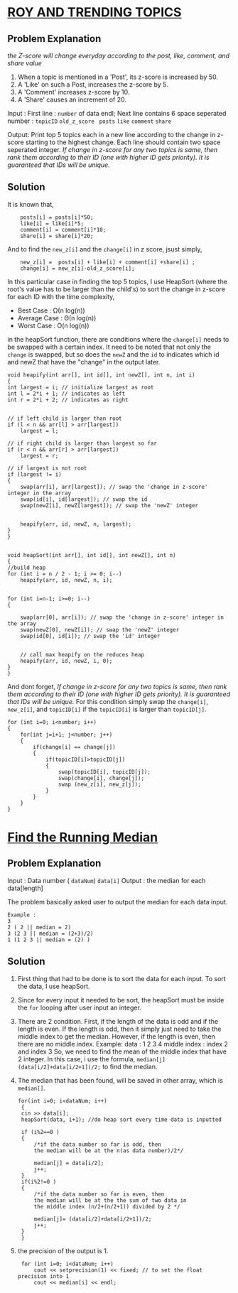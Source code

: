 # [ROY AND TRENDING TOPICS](https://www.hackerearth.com/practice/data-structures/trees/heapspriority-queues/practice-problems/algorithm/roy-and-trending-topics-1/)

## Problem Explanation 
*the Z-score will change everyday according to the post, like, comment, and share value*

1. When a topic is mentioned in a 'Post', its z-score is increased by 50.
2. A 'Like' on such a Post, increases the z-score by 5.
3. A 'Comment' increases z-score by 10.
4. A 'Share' causes an increment of 20.

Input : 
First line : `number` of data
endl; 
Next line contains 6 space seperated number : `topicID`   `old_z_score `  `posts`  `like`  `comment`  `share`

Output: 
Print top 5 topics each in a new line according to the change in z-score starting to the highest change.
Each line should contain two space seperated integer. 
*If change in z-score for any two topics is same, then rank them according to their ID (one with higher ID gets priority). It is guaranteed that IDs will be unique.*

## Solution 

It is known that, 

        posts[i] = posts[i]*50;
        like[i] = like[i]*5;
        comment[i] = comment[i]*10;
        share[i] = share[i]*20;
And to find the `new_z[i]` and the `change[i]` in z score, jsust simply,

        new_z[i] =  posts[i] + like[i] + comment[i] +share[i] ;
        change[i] = new_z[i]-old_z_score[i];
               
In this particular case in finding the top 5 topics,  I use HeapSort (where the root's value has to be larger than the child's) to sort the change in z-score for each ID with the time complexity, 
- Best Case : Ω(n log(n))
- Average Case : Θ(n log(n))
- Worst Case : O(n log(n))
	
in the heapSort function, there are conditions where the `change[i]` needs to be swapped with a certain index. It need to be noted that not only the `change` is swapped, but so does the  `newZ` and the `id` to indicates which id and newZ that have the "change" in the output later. 
    
    void heapify(int arr[], int id[], int newZ[], int n, int i)
    {
    int largest = i; // initialize largest as root
    int l = 2*i + 1; // indicates as left
    int r = 2*i + 2; // indicates as right


    // if left child is larger than root
    if (l < n && arr[l] > arr[largest])
        largest = l;

    // if right child is larger than largest so far
    if (r < n && arr[r] > arr[largest])
        largest = r;

    // if largest is not root
    if (largest != i)
    {
        swap(arr[i], arr[largest]); // swap the 'change in z-score' integer in the array
        swap(id[i], id[largest]); // swap the id
        swap(newZ[i], newZ[largest]); // swap the 'newZ' integer


        heapify(arr, id, newZ, n, largest);
    }
    }


    void heapSort(int arr[], int id[], int newZ[], int n)
    {
    //build heap
    for (int i = n / 2 - 1; i >= 0; i--)
        heapify(arr, id, newZ, n, i);


    for (int i=n-1; i>=0; i--)
    {

        swap(arr[0], arr[i]); // swap the 'change in z-score' integer in the array
        swap(newZ[0], newZ[i]); // swap the 'newZ' integer
        swap(id[0], id[i]); // swap the 'id' integer


        // call max heapify on the reduces heap
        heapify(arr, id, newZ, i, 0);
    }
    }
 
And dont forget, *If change in z-score for any two topics is same, then rank them according to their ID (one with higher ID gets priority). It is guaranteed that IDs will be unique.* For this condition simply swap the `change[i]`, `new_z[i]`, and `topicID[i]` if the  `topicID[i]` is larger than `topicID[j]`.
    
    for (int i=0; i<number; i++)
    {
        for(int j=i+1; j<number; j++)
        {
            if(change[i] == change[j])
            {
                if(topicID[i]>topicID[j])
                {
                    swap(topicID[i], topicID[j]);
                    swap(change[i], change[j]);
                    swap (new_z[i], new_z[j]);
                }
            }
        }
    }
    

# [Find the Running Median](https://www.hackerrank.com/challenges/ctci-find-the-running-median/problem)

## Problem Explanation 
Input : Data number ( `dataNum`) 
	`data[i]` 
Output : the median for each data[length] 

The problem basically asked user to output the median for each data input. 

	Example : 
	3 
	2 ( 2 || median = 2) 
	3 (2 3 || median = (2+3)/2)
	1 (1 2 3 || median = (2) )

## Solution 

1. First thing that had to be done is to sort the data for each input. To sort the data, I use heapSort. 
2. Since for every input it needed to be sort, the heapSort must be inside the `for` looping after user input an integer. 
3. There are 2 condition. First, if the length of the data is odd and if the length is even. If the length is odd, then it simply just need to take the middle index to get the median. However, if the length is even, then there are no middle index. Example:
	data : 1 2 3 4 
	middle index : index 2 and index 3 
So, we need to find the mean of the middle index that have 2 integer. In this case, i use the formula, `median[j](data[i/2]+data[i/2+1])/2;` to find the median. 
4. The median that has been found, will be saved in other array, which is `median[]`. 

	   for(int i=0; i<dataNum; i++)
        {
        cin >> data[i];
        heapSort(data, i+1); //do heap sort every time data is inputted

        if (i%2==0 )
        {
            /*if the data number so far is odd, then
            the median will be at the n(as data number)/2*/

            median[j] = data[i/2];
            j++;
        }
        if(i%2!=0 )
        {
            /*if the data number so far is even, then
            the median will be at the the sum of two data in
            the middle index (n/2+(n/2+1)) divided by 2 */

            median[j]= (data[i/2]+data[i/2+1])/2;
            j++;
        }
        }
    
4. the precision of the output is 1. 

    	for (int i=0; i<dataNum; i++)
    		cout << setprecision(1) << fixed; // to set the float precision into 1
    		cout << median[i] << endl; 
        
   	  


